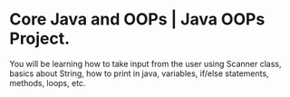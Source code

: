 # Core Java and OOPs | Java OOPs Project.
 You will be learning how to take input from the user using Scanner class, basics about String, how to print in java, variables, if/else statements, methods, loops, etc.
